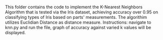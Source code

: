 This folder contains the code to implement the K-Nearest Neighbors Algorithm that is tested via the Iris dataset, achieving accuracy over 0.95 on classifying types of Iris based on parts' measurements. The algorithim utilizes Euclidian Distance as distance measure. 
Instructions: navigate to knn.py and run the file, graph of accuracy against varied k values will be displayed. 
